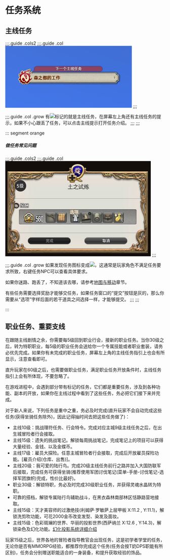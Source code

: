 # 任务系统

## 主线任务

;;;.guide .cols2
;;;.guide .col
![](./quest.assets/main_hint.jpg)
;;;

;;;.guide .col .grow
有<img src="/images/icons/061412.png" class="no-zoom" />标记的就是主线任务，在屏幕左上角还有主线任务的提示，如果不小心跟丢了任务，可以点击主线提示打开任务介绍。
;;;
;;;

::: segment orange

##### 做任务常见问题

;;;.guide .cols2
;;;.guide .col
![](./quest.assets/quest_choice.jpg)
;;;

;;;.guide .col .grow
如果发现任务图标变成<img src="/images/icons/071013.png" class="no-zoom" />，这通常是玩家角色不满足任务要求所致，右键任务NPC可以查看具体要求。

如果你迷路、跑丢了，不知道该去哪，请参考[地图与移动](/basic/map.html)章节。

有些任务需要选择奖励才能够交任务，如果任务窗口的“提交”按钮是灰的，那么你需要从“选项”字样后面的若干道具之间选择一样，才能够提交。
;;;
;;;

:::

## 职业任务、重要支线

在跟随主线剧情之余，你需要每5级回到职业行会，接新的职业任务。当你30级之后，转为特职职业，每5级的职业任务会送给你一个专属技能或者职业套装，请务必优先完成。如果你有未完成的职业任务，屏幕左上角的主线任务指引上也会有所显示，注意查看即可。

直升玩家在60级之后，也需要做职业任务，满足职业任务开放条件时，主线任务指引上会有所体现，不要忽略了。

在游戏进程中，会遇到部分带有标记的任务，它们都是重要任务，涉及到各种功能、副本的开放，如果你在主线过程中看到了这些任务，务必把它们接下来并完成。

对于新人来说，下列任务是重中之重，务必及时完成(直升玩家不会自动完成这些任务(获得坐骑任务除外)，因此记得抽时间去把这些任务做了)：

* 主线10级：<quest name="挑战理符" />挑战理符任务、行会特令。完成对应主城9级主线任务之后，在出生城冒险者行会接取。
* 主线15级：遗失的挑战笔记。解锁每周挑战笔记，完成笔记上的项目可以获得大量经验、金钱、以及金蝶币。
* 主线17级：雇员大探险。任意主城冒险者行会接取，完成后开放雇员探险功能。[雇员介绍(仓库、出售)]。
* 主线20级：我可爱的陆行鸟。完成20级主线任务前行之路并加入大国防联军后接取，完成任务可获得坐骑(推荐使用军团讨伐笔记(菜单-手册-讨伐笔记-选择军团旗帜)完成，性价比最好)。
* 职业30级：解锁特职，务必及时完成30级职业任务，并获得灵魂水晶转为特职。
* 可靠的搭档，解锁专属陆行鸟辅助战斗，在黑衣森林南部林区恬静路营地接取。
* 主线15级：天才美容师的过激绝技(利姆萨·罗敏萨上层甲板 X:11.2 , Y:11.1)，解锁洗剪吹功能，可花2000金币改变发型、染发及面妆。
* 主线15级：色彩斑斓的世界、华丽的投影世界(西萨纳兰 X:12.6 , Y:14.3)，解锁染色及幻化功能。[幻化投影系统详细介绍](https://bbs.nga.cn/read.php?tid=14869355)

玩家15级之后，世界各地的冒险者指导教官会出现任务，这是初学者学堂的任务，无论你是否有MMORPG经验，都推荐你完成这个任务(任务会按T奶DPS职能有所区别)，任务会分别赠送职能适合的一身装备，和提升获取经验的饰品。

